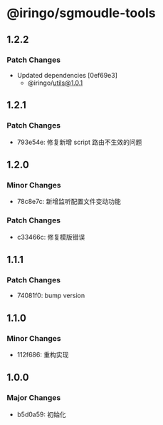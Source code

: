 # @iringo/sgmoudle-tools

## 1.2.2

### Patch Changes

- Updated dependencies [0ef69e3]
  - @iringo/utils@1.0.1

## 1.2.1

### Patch Changes

- 793e54e: 修复新增 script 路由不生效的问题

## 1.2.0

### Minor Changes

- 78c8e7c: 新增监听配置文件变动功能

### Patch Changes

- c33466c: 修复模版错误

## 1.1.1

### Patch Changes

- 74081f0: bump version

## 1.1.0

### Minor Changes

- 112f686: 重构实现

## 1.0.0

### Major Changes

- b5d0a59: 初始化
